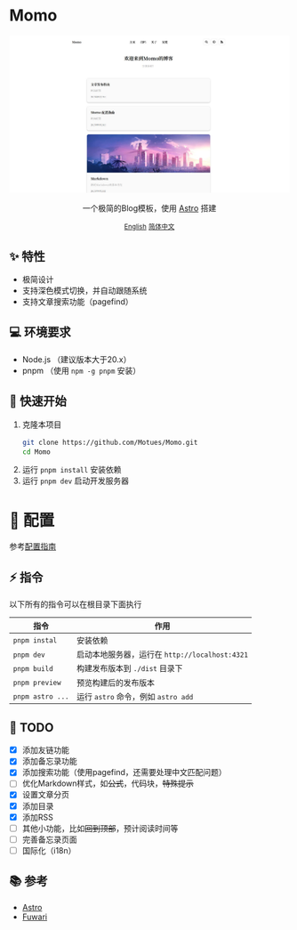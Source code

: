 # Momo

<div align="center">
    <img src="./images/index-light.jpg">
    <p>一个极简的Blog模板，使用 <a href="https://astro.build/">Astro</a> 搭建</p>
    <small><a href="../README.md">English</a></small> <small><ins>简体中文</ins></small>
</div>

## ✨ 特性

* 极简设计
* 支持深色模式切换，并自动跟随系统
* 支持文章搜索功能（pagefind）

## 💻 环境要求

* Node.js （建议版本大于20.x）
* pnpm （使用 `npm -g pnpm` 安装）

## 🚀 快速开始

1. 克隆本项目
    ```bash
    git clone https://github.com/Motues/Momo.git
    cd Momo
    ```
2. 运行 `pnpm install` 安装依赖
3. 运行 `pnpm dev` 启动开发服务器

# 🔧 配置

参考[配置指南](./config_zh-cn.md)

## ⚡ 指令

以下所有的指令可以在根目录下面执行

| 指令 | 作用 |
| --- | --- |
| `pnpm instal` | 安装依赖 |
| `pnpm dev` | 启动本地服务器，运行在 `http://localhost:4321` |
| `pnpm build` | 构建发布版本到 `./dist` 目录下 |
| `pnpm preview` | 预览构建后的发布版本 |
| `pnpm astro ...` | 运行 `astro` 命令，例如 `astro add` |


## 📜 TODO

- [x] 添加友链功能
- [x] 添加备忘录功能
- [x] 添加搜索功能（使用pagefind，还需要处理中文匹配问题）
- [ ] 优化Markdown样式，如~~公式~~，代码块，~~特殊提示~~
- [x] 设置文章分页
- [x] 添加目录
- [x] 添加RSS
- [ ] 其他小功能，比如~~回到顶部~~，预计阅读时间等
- [ ] 完善备忘录页面
- [ ] 国际化（i18n）

## 📚 参考

* [Astro](https://astro.build/)
* [Fuwari](https://github.com/saicaca/fuwari)
